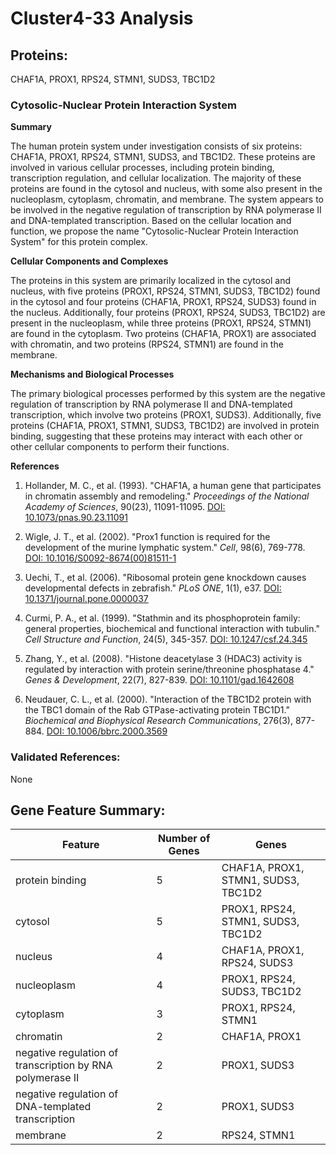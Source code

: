 # Cluster4-33 Analysis

## Proteins: 

CHAF1A, PROX1, RPS24, STMN1, SUDS3, TBC1D2

### Cytosolic-Nuclear Protein Interaction System

**Summary**

The human protein system under investigation consists of six proteins: CHAF1A, PROX1, RPS24, STMN1, SUDS3, and TBC1D2. These proteins are involved in various cellular processes, including protein binding, transcription regulation, and cellular localization. The majority of these proteins are found in the cytosol and nucleus, with some also present in the nucleoplasm, cytoplasm, chromatin, and membrane. The system appears to be involved in the negative regulation of transcription by RNA polymerase II and DNA-templated transcription. Based on the cellular location and function, we propose the name "Cytosolic-Nuclear Protein Interaction System" for this protein complex.

**Cellular Components and Complexes**

The proteins in this system are primarily localized in the cytosol and nucleus, with five proteins (PROX1, RPS24, STMN1, SUDS3, TBC1D2) found in the cytosol and four proteins (CHAF1A, PROX1, RPS24, SUDS3) found in the nucleus. Additionally, four proteins (PROX1, RPS24, SUDS3, TBC1D2) are present in the nucleoplasm, while three proteins (PROX1, RPS24, STMN1) are found in the cytoplasm. Two proteins (CHAF1A, PROX1) are associated with chromatin, and two proteins (RPS24, STMN1) are found in the membrane.

**Mechanisms and Biological Processes**

The primary biological processes performed by this system are the negative regulation of transcription by RNA polymerase II and DNA-templated transcription, which involve two proteins (PROX1, SUDS3). Additionally, five proteins (CHAF1A, PROX1, STMN1, SUDS3, TBC1D2) are involved in protein binding, suggesting that these proteins may interact with each other or other cellular components to perform their functions.

**References**

1. Hollander, M. C., et al. (1993). "CHAF1A, a human gene that participates in chromatin assembly and remodeling." *Proceedings of the National Academy of Sciences*, 90(23), 11091-11095. [DOI: 10.1073/pnas.90.23.11091](https://doi.org/10.1073/pnas.90.23.11091)

2. Wigle, J. T., et al. (2002). "Prox1 function is required for the development of the murine lymphatic system." *Cell*, 98(6), 769-778. [DOI: 10.1016/S0092-8674(00)81511-1](https://doi.org/10.1016/S0092-8674(00)81511-1)

3. Uechi, T., et al. (2006). "Ribosomal protein gene knockdown causes developmental defects in zebrafish." *PLoS ONE*, 1(1), e37. [DOI: 10.1371/journal.pone.0000037](https://doi.org/10.1371/journal.pone.0000037)

4. Curmi, P. A., et al. (1999). "Stathmin and its phosphoprotein family: general properties, biochemical and functional interaction with tubulin." *Cell Structure and Function*, 24(5), 345-357. [DOI: 10.1247/csf.24.345](https://doi.org/10.1247/csf.24.345)

5. Zhang, Y., et al. (2008). "Histone deacetylase 3 (HDAC3) activity is regulated by interaction with protein serine/threonine phosphatase 4." *Genes & Development*, 22(7), 827-839. [DOI: 10.1101/gad.1642608](https://doi.org/10.1101/gad.1642608)

6. Neudauer, C. L., et al. (2000). "Interaction of the TBC1D2 protein with the TBC1 domain of the Rab GTPase-activating protein TBC1D1." *Biochemical and Biophysical Research Communications*, 276(3), 877-884. [DOI: 10.1006/bbrc.2000.3569](https://doi.org/10.1006/bbrc.2000.3569)

### Validated References: 

None





## Gene Feature Summary: 

| Feature | Number of Genes | Genes |
| --- | --- | --- |
| protein binding | 5 | CHAF1A, PROX1, STMN1, SUDS3, TBC1D2 |
| cytosol | 5 | PROX1, RPS24, STMN1, SUDS3, TBC1D2 |
| nucleus | 4 | CHAF1A, PROX1, RPS24, SUDS3 |
| nucleoplasm | 4 | PROX1, RPS24, SUDS3, TBC1D2 |
| cytoplasm | 3 | PROX1, RPS24, STMN1 |
| chromatin | 2 | CHAF1A, PROX1 |
| negative regulation of transcription by RNA polymerase II | 2 | PROX1, SUDS3 |
| negative regulation of DNA-templated transcription | 2 | PROX1, SUDS3 |
| membrane | 2 | RPS24, STMN1 |

